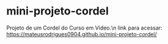 # mini-projeto-cordel
Projeto de um Cordel do Curso em Video.\n
link para acessar:
https://mateusrodrigues0904.github.io/mini-projeto-cordel/

